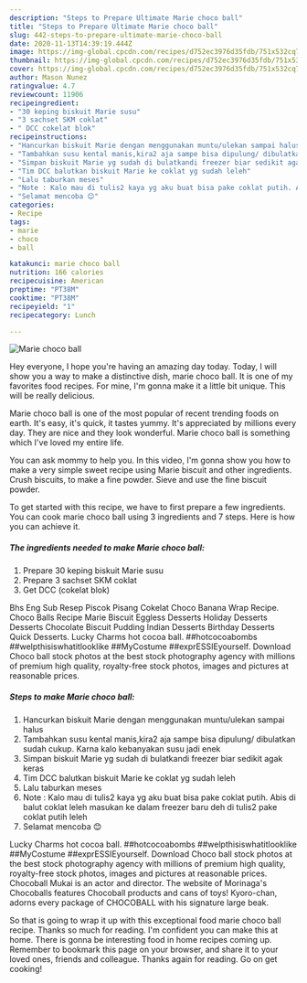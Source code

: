 ```yaml
---
description: "Steps to Prepare Ultimate Marie choco ball"
title: "Steps to Prepare Ultimate Marie choco ball"
slug: 442-steps-to-prepare-ultimate-marie-choco-ball
date: 2020-11-13T14:39:19.444Z
image: https://img-global.cpcdn.com/recipes/d752ec3976d35fdb/751x532cq70/marie-choco-ball-foto-resep-utama.jpg
thumbnail: https://img-global.cpcdn.com/recipes/d752ec3976d35fdb/751x532cq70/marie-choco-ball-foto-resep-utama.jpg
cover: https://img-global.cpcdn.com/recipes/d752ec3976d35fdb/751x532cq70/marie-choco-ball-foto-resep-utama.jpg
author: Mason Nunez
ratingvalue: 4.7
reviewcount: 11906
recipeingredient:
- "30 keping biskuit Marie susu"
- "3 sachset SKM coklat"
- " DCC cokelat blok"
recipeinstructions:
- "Hancurkan biskuit Marie dengan menggunakan muntu/ulekan sampai halus"
- "Tambahkan susu kental manis,kira2 aja sampe bisa dipulung/ dibulatkan sudah cukup. Karna kalo kebanyakan susu jadi enek"
- "Simpan biskuit Marie yg sudah di bulatkandi freezer biar sedikit agak keras"
- "Tim DCC balutkan biskuit Marie ke coklat yg sudah leleh"
- "Lalu taburkan meses"
- "Note : Kalo mau di tulis2 kaya yg aku buat bisa pake coklat putih. Abis di balut coklat leleh masukan ke dalam freezer baru deh di tulis2 pake coklat putih leleh"
- "Selamat mencoba 😊"
categories:
- Recipe
tags:
- marie
- choco
- ball

katakunci: marie choco ball 
nutrition: 166 calories
recipecuisine: American
preptime: "PT38M"
cooktime: "PT38M"
recipeyield: "1"
recipecategory: Lunch

---
```



![Marie choco ball](https://img-global.cpcdn.com/recipes/d752ec3976d35fdb/751x532cq70/marie-choco-ball-foto-resep-utama.jpg)

Hey everyone, I hope you're having an amazing day today. Today, I will show you a way to make a distinctive dish, marie choco ball. It is one of my favorites food recipes. For mine, I'm gonna make it a little bit unique. This will be really delicious.

Marie choco ball is one of the most popular of recent trending foods on earth. It's easy, it's quick, it tastes yummy. It's appreciated by millions every day. They are nice and they look wonderful. Marie choco ball is something which I've loved my entire life.

You can ask mommy to help you. In this video, I&#39;m gonna show you how to make a very simple sweet recipe using Marie biscuit and other ingredients. Crush biscuits, to make a fine powder. Sieve and use the fine biscuit powder.


To get started with this recipe, we have to first prepare a few ingredients. You can cook marie choco ball using 3 ingredients and 7 steps. Here is how you can achieve it.

<!--inarticleads1-->

##### The ingredients needed to make Marie choco ball:

1. Prepare 30 keping biskuit Marie susu
1. Prepare 3 sachset SKM coklat
1. Get  DCC (cokelat blok)


Bhs Eng Sub Resep Piscok Pisang Cokelat Choco Banana Wrap Recipe. Choco Balls Recipe Marie Biscuit Eggless Desserts Holiday Desserts Desserts Chocolate Biscuit Pudding Indian Desserts Birthday Desserts Quick Desserts. Lucky Charms hot cocoa ball. ##hotcocoabombs ##welpthisiswhatitlooklike ##MyCostume ##exprESSIEyourself. Download Choco ball stock photos at the best stock photography agency with millions of premium high quality, royalty-free stock photos, images and pictures at reasonable prices. 

<!--inarticleads2-->

##### Steps to make Marie choco ball:

1. Hancurkan biskuit Marie dengan menggunakan muntu/ulekan sampai halus
1. Tambahkan susu kental manis,kira2 aja sampe bisa dipulung/ dibulatkan sudah cukup. Karna kalo kebanyakan susu jadi enek
1. Simpan biskuit Marie yg sudah di bulatkandi freezer biar sedikit agak keras
1. Tim DCC balutkan biskuit Marie ke coklat yg sudah leleh
1. Lalu taburkan meses
1. Note : Kalo mau di tulis2 kaya yg aku buat bisa pake coklat putih. Abis di balut coklat leleh masukan ke dalam freezer baru deh di tulis2 pake coklat putih leleh
1. Selamat mencoba 😊


Lucky Charms hot cocoa ball. ##hotcocoabombs ##welpthisiswhatitlooklike ##MyCostume ##exprESSIEyourself. Download Choco ball stock photos at the best stock photography agency with millions of premium high quality, royalty-free stock photos, images and pictures at reasonable prices. Chocoball Mukai is an actor and director. The website of Morinaga&#39;s Chocoballs features Chocoball products and cans of toys! Kyoro-chan, adorns every package of CHOCOBALL with his signature large beak. 

So that is going to wrap it up with this exceptional food marie choco ball recipe. Thanks so much for reading. I'm confident you can make this at home. There is gonna be interesting food in home recipes coming up. Remember to bookmark this page on your browser, and share it to your loved ones, friends and colleague. Thanks again for reading. Go on get cooking!
